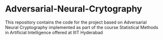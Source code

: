 # Adversarial-Neural-Crytography
This repository contains the code for the project based on Adversarial Neural Cryptography implemented as part of the course Statistical Methods in Artificial Intelligence offered at IIIT Hyderabad

